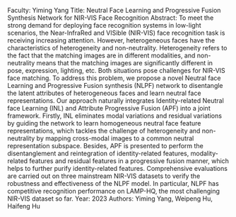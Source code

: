 Faculty: Yiming Yang
Title: Neutral Face Learning and Progressive Fusion Synthesis Network for NIR-VIS Face Recognition
Abstract: To meet the strong demand for deploying face recognition systems in low-light scenarios, the Near-InfraRed and VISible (NIR-VIS) face recognition task is receiving increasing attention. However, heterogeneous faces have the characteristics of heterogeneity and non-neutrality. Heterogeneity refers to the fact that the matching images are in different modalities, and non-neutrality means that the matching images are significantly different in pose, expression, lighting, etc. Both situations pose challenges for NIR-VIS face matching. To address this problem, we propose a novel Neutral face Learning and Progressive Fusion synthesis (NLPF) network to disentangle the latent attributes of heterogeneous faces and learn neutral face representations. Our approach naturally integrates Identity-related Neutral face Learning (INL) and Attribute Progressive Fusion (APF) into a joint framework. Firstly, INL eliminates modal variations and residual variations by guiding the network to learn homogeneous neutral face feature representations, which tackles the challenge of heterogeneity and non-neutrality by mapping cross-modal images to a common neutral representation subspace. Besides, APF is presented to perform the disentanglement and reintegration of identity-related features, modality-related features and residual features in a progressive fusion manner, which helps to further purify identity-related features. Comprehensive evaluations are carried out on three mainstream NIR-VIS datasets to verify the robustness and effectiveness of the NLPF model. In particular, NLPF has competitive recognition performance on LAMP-HQ, the most challenging NIR-VIS dataset so far.
Year: 2023
Authors: Yiming Yang, Weipeng Hu, Haifeng Hu

